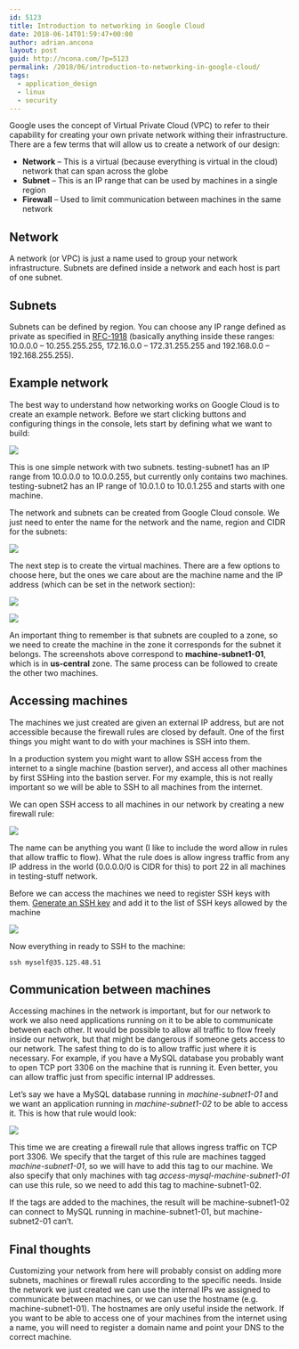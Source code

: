 ```yaml
---
id: 5123
title: Introduction to networking in Google Cloud
date: 2018-06-14T01:59:47+00:00
author: adrian.ancona
layout: post
guid: http://ncona.com/?p=5123
permalink: /2018/06/introduction-to-networking-in-google-cloud/
tags:
  - application_design
  - linux
  - security
---
```

Google uses the concept of Virtual Private Cloud (VPC) to refer to their capability for creating your own private network withing their infrastructure. There are a few terms that will allow us to create a network of our design:

  * **Network** &#8211; This is a virtual (because everything is virtual in the cloud) network that can span across the globe
  * **Subnet** &#8211; This is an IP range that can be used by machines in a single region
  * **Firewall** &#8211; Used to limit communication between machines in the same network

## Network

A network (or VPC) is just a name used to group your network infrastructure. Subnets are defined inside a network and each host is part of one subnet.

## Subnets

Subnets can be defined by region. You can choose any IP range defined as private as specified in [RFC-1918](https://tools.ietf.org/html/rfc1918) (basically anything inside these ranges: 10.0.0.0 &#8211; 10.255.255.255, 172.16.0.0 &#8211; 172.31.255.255 and 192.168.0.0 &#8211; 192.168.255.255).

<!--more-->

## Example network

The best way to understand how networking works on Google Cloud is to create an example network. Before we start clicking buttons and configuring things in the console, lets start by defining what we want to build:

[<img src="/images/posts/example-network.jpg" />](/images/posts/example-network.jpg)

This is one simple network with two subnets. testing-subnet1 has an IP range from 10.0.0.0 to 10.0.0.255, but currently only contains two machines. testing-subnet2 has an IP range of 10.0.1.0 to 10.0.1.255 and starts with one machine.

The network and subnets can be created from Google Cloud console. We just need to enter the name for the network and the name, region and CIDR for the subnets:

[<img src="/images/posts/google-network.png" />](/images/posts/google-network.png)

The next step is to create the virtual machines. There are a few options to choose here, but the ones we care about are the machine name and the IP address (which can be set in the network section):

[<img src="/images/posts/google-network-ip.png" />](/images/posts/google-network-ip.png)

[<img src="/images/posts/google-network-ip-2.png" />](/images/posts/google-network-ip2.png)

An important thing to remember is that subnets are coupled to a zone, so we need to create the machine in the zone it corresponds for the subnet it belongs. The screenshots above correspond to **machine-subnet1-01**, which is in **us-central** zone. The same process can be followed to create the other two machines.

## Accessing machines

The machines we just created are given an external IP address, but are not accessible because the firewall rules are closed by default. One of the first things you might want to do with your machines is SSH into them.

In a production system you might want to allow SSH access from the internet to a single machine (bastion server), and access all other machines by first SSHing into the bastion server. For my example, this is not really important so we will be able to SSH to all machines from the internet.

We can open SSH access to all machines in our network by creating a new firewall rule:

[<img src="/images/posts/google-ssh.png" />](/images/posts/google-ssh.png)

The name can be anything you want (I like to include the word allow in rules that allow traffic to flow). What the rule does is allow ingress traffic from any IP address in the world (0.0.0.0/0 is CIDR for this) to port 22 in all machines in testing-stuff network.

Before we can access the machines we need to register SSH keys with them. [Generate an SSH key](https://help.github.com/articles/generating-a-new-ssh-key-and-adding-it-to-the-ssh-agent/) and add it to the list of SSH keys allowed by the machine

[<img src="/images/posts/enter-ssh.png" />](/images/posts/enter-ssh.png)

Now everything in ready to SSH to the machine:

```
ssh myself@35.125.48.51
```

## Communication between machines

Accessing machines in the network is important, but for our network to work we also need applications running on it to be able to communicate between each other. It would be possible to allow all traffic to flow freely inside our network, but that might be dangerous if someone gets access to our network. The safest thing to do is to allow traffic just where it is necessary. For example, if you have a MySQL database you probably want to open TCP port 3306 on the machine that is running it. Even better, you can allow traffic just from specific internal IP addresses.

Let&#8217;s say we have a MySQL database running in _machine-subnet1-01_ and we want an application running in _machine-subnet1-02_ to be able to access it. This is how that rule would look:

[<img src="/images/posts/internal-network.png" />](/images/posts/internal-network.png)

This time we are creating a firewall rule that allows ingress traffic on TCP port 3306. We specify that the target of this rule are machines tagged _machine-subnet1-01_, so we will have to add this tag to our machine. We also specify that only machines with tag _access-mysql-machine-subnet1-01_ can use this rule, so we need to add this tag to machine-subnet1-02.

If the tags are added to the machines, the result will be machine-subnet1-02 can connect to MySQL running in machine-subnet1-01, but machine-subnet2-01 can&#8217;t.

## Final thoughts

Customizing your network from here will probably consist on adding more subnets, machines or firewall rules according to the specific needs. Inside the network we just created we can use the internal IPs we assigned to communicate between machines, or we can use the hostname (e.g. machine-subnet1-01). The hostnames are only useful inside the network. If you want to be able to access one of your machines from the internet using a name, you will need to register a domain name and point your DNS to the correct machine.
